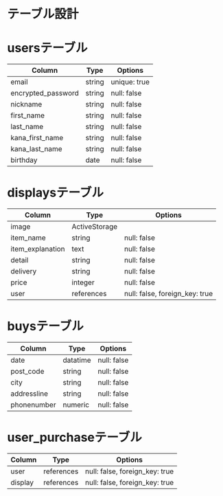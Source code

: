 # テーブル設計

# usersテーブル

| Column             | Type   | Options      |
| ------------------ | ------ | -----------  |
| email              | string | unique: true |
| encrypted_password | string | null: false  |
| nickname           | string | null: false  |
| first_name         | string | null: false  |
| last_name          | string | null: false  |
| kana_first_name    | string | null: false  |
| kana_last_name     | string | null: false  |
| birthday           | date   | null: false  |


# displaysテーブル

| Column             | Type           | Options     |
| ------------------ | -------------- | ----------- |
| image              | ActiveStorage  |             |
| item_name          | string         | null: false  |
| item_explanation   | text           | null: false  |
| detail             | string         | null: false  |
| delivery           | string         | null: false  |
| price              | integer        | null: false  |
| user               | references     | null: false, foreign_key: true |
 

# buysテーブル

| Column             | Type     | Options      |
| ------------------ | -------- | ------------ |
| date               | datatime | null: false  |
| post_code          | string   | null: false  |
| city               | string   | null: false  |
| addressline        | string   | null: false  |
| phonenumber        | numeric  | null: false  |

# user_purchaseテーブル

| Column             | Type           | Options                        |
| ------------------ | -------------- | ------------------------------ |
| user               | references     | null: false, foreign_key: true |
| display            | references     | null: false, foreign_key: true |